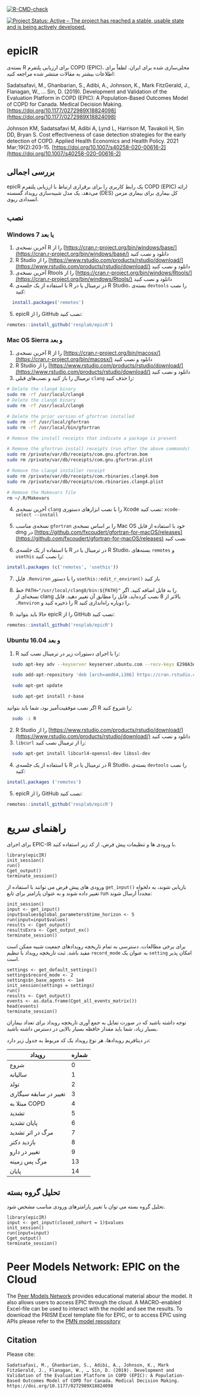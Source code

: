 <!-- badges: start -->
[![R-CMD-check](https://github.com/resplab/epicR/workflows/R-CMD-check/badge.svg)](https://github.com/resplab/epicR/actions)
<!-- badges: end -->
[![Project Status: Active – The project has reached a stable, usable state and is being actively developed.](https://www.repostatus.org/badges/latest/active.svg)](https://www.repostatus.org/#active)

# epicIR
بسته‌ی R برای ارزیابی پلتفرم COPD (EPIC)، محلی‌سازی شده برای ایران. لطفاً برای اطلاعات بیشتر به مقالات منتشر شده مراجعه کنید:

Sadatsafavi, M., Ghanbarian, S., Adibi, A., Johnson, K., Mark FitzGerald, J., Flanagan, W., … Sin, D. (2019). Development and Validation of the Evaluation Platform in COPD (EPIC): A Population-Based Outcomes Model of COPD for Canada. Medical Decision Making. [https://doi.org/10.1177/0272989X18824098](https://doi.org/10.1177/0272989X18824098)

Johnson KM, Sadatsafavi M, Adibi A, Lynd L, Harrison M, Tavakoli H, Sin DD, Bryan S. Cost effectiveness of case detection strategies for the early detection of COPD. Applied Health Economics and Health Policy. 2021 Mar;19(2):203-15. [https://doi.org/10.1007/s40258-020-00616-2](https://doi.org/10.1007/s40258-020-00616-2)

## بررسی اجمالی
epicR یک رابط کاربری را برای برقراری ارتباط با ارزیابی پلتفرم COPD (EPIC) ارائه می‌دهد، یک مدل شبیه‌سازی رویداد گسسته (DES) کل بیماری برای بیماری مزمن انسدادی ریوی.

## نصب
### Windows 7 یا بعد
1. آخرین نسخه‌ی R را از [https://cran.r-project.org/bin/windows/base/](https://cran.r-project.org/bin/windows/base/) دانلود و نصب کنید
2. R Studio را از [https://www.rstudio.com/products/rstudio/download/](https://www.rstudio.com/products/rstudio/download/) دانلود و نصب کنید
3. آخرین نسخه‌ی Rtools را از [https://cran.r-project.org/bin/windows/Rtools/](https://cran.r-project.org/bin/windows/Rtools/) دانلود و نصب کنید
4. با استفاده از یک جلسه‌ی R در ترمینال یا در R Studio، بسته‌ی `devtools` را نصب کنید:

```r
  install.packages('remotes')
```

5. epicR را از GitHub نصب کنید:

```r
remotes::install_github('resplab/epicR')
```

### Mac OS Sierra و بعد
1. آخرین نسخه‌ی R را از [https://cran.r-project.org/bin/macosx/](https://cran.r-project.org/bin/macosx/) دانلود و نصب کنید
2. R Studio را از [https://www.rstudio.com/products/rstudio/download/](https://www.rstudio.com/products/rstudio/download/) دانلود و نصب کنید
3. ترمینال را باز کنید و نصب‌های قبلی `clang` را حذف کنید:

```bash
# Delete the clang4 binary
sudo rm -rf /usr/local/clang4
# Delete the clang6 binary
sudo rm -rf /usr/local/clang6

# Delete the prior version of gfortran installed
sudo rm -rf /usr/local/gfortran
sudo rm -rf /usr/local/bin/gfortran

# Remove the install receipts that indicate a package is present

# Remove the gfortran install receipts (run after the above commands)
sudo rm /private/var/db/receipts/com.gnu.gfortran.bom
sudo rm /private/var/db/receipts/com.gnu.gfortran.plist

# Remove the clang4 installer receipt
sudo rm /private/var/db/receipts/com.rbinaries.clang4.bom
sudo rm /private/var/db/receipts/com.rbinaries.clang4.plist

# Remove the Makevars file
rm ~/.R/Makevars
```
4. آخرین نسخه‌ی `clang` را با نصب ابزارهای دستوری Xcode نصب کنید:
`xcode-select --install`

5. نسخه‌ی مناسب `gfortran` را بر اساس نسخه‌ی Mac OS خود با استفاده از فایل dmg در [https://github.com/fxcoudert/gfortran-for-macOS/releases](https://github.com/fxcoudert/gfortran-for-macOS/releases) نصب کنید

6. با استفاده از یک جلسه‌ی R در ترمینال یا در R Studio، بسته‌های `remotes` و `usethis` را نصب کنید:

```r
install.packages (c('remotes', 'usethis'))
```
7. فایل `.Renviron` را با دستور `usethis::edit_r_environ()` باز کنید
8. خط `PATH="/usr/local/clang8/bin:${PATH}"` را به فایل اضافه کنید. اگر نسخه‌ای از clang بالاتر از 8 نصب کرده‌اید، فایل را مطابق آن تغییر دهید. فایل `.Renviron` را ذخیره کنید و R را دوباره راه‌اندازی کنید.

9. حالا باید بتوانید epicR را از GitHub نصب کنید:
```r
remotes::install_github('resplab/epicR')
```

### Ubuntu 16.04 و بعد
1. R را با اجرای دستورات زیر در ترمینال نصب کنید:

```bash
  sudo apt-key adv --keyserver keyserver.ubuntu.com --recv-keys E298A3A825C0D65DFD57CBB651716619E084DAB9
```
```bash
  sudo add-apt-repository 'deb [arch=amd64,i386] https://cran.rstudio.com/bin/linux/ubuntu xenial/'
```
```bash
  sudo apt-get update
```
```bash
  sudo apt-get install r-base
```
اگر نصب موفقیت‌آمیز بود، شما باید بتوانید R را شروع کنید:
```bash
  sudo -i R
```

2. R Studio را از [https://www.rstudio.com/products/rstudio/download/](https://www.rstudio.com/products/rstudio/download/) دانلود و نصب کنید
3. `libcurl` را از ترمینال نصب کنید:

```bash
  sudo apt-get install libcurl4-openssl-dev libssl-dev
```

4. با استفاده از یک جلسه‌ی R در ترمینال یا در R Studio، بسته‌ی `devtools` را نصب کنید:

```r
install.packages ('remotes')
```

5. epicR را از GitHub نصب کنید:

```r
remotes::install_github('resplab/epicR')
```

# راهنمای سریع

برای اجرای EPIC-IR با ورودی ها و تنظیمات پیش فرض، از کد زیر استفاده کنید.

```
library(epicIR)
init_session()
run()
Cget_output()
terminate_session()
```

ورودی های پیش فرض می توانند با استفاده از `get_input()` بازیابی شوند، به دلخواه تغییر داده شوند و به عنوان پارامتر برای تابع run مجدداً ارسال شوند:

```
init_session()
input <- get_input()
input$values$global_parameters$time_horizon <- 5
run(input=input$values)
results <- Cget_output()
resultsExra <- Cget_output_ex()
terminate_session()

```

برای برخی مطالعات، دسترسی به تمام تاریخچه رویدادهای جمعیت شبیه ممکن است مفید باشد. ثبت تاریخچه رویداد با تنظیم `record_mode` به عنوان یک `setting` امکان پذیر است.

```
settings <- get_default_settings()
settings$record_mode <- 2
settings$n_base_agents <- 1e4
init_session(settings = settings)
run()
results <- Cget_output()
events <- as.data.frame(Cget_all_events_matrix())
head(events)
terminate_session()

```

توجه داشته باشید که در صورت تمایل به جمع آوری تاریخچه رویداد برای تعداد بیماران بسیار زیاد، شما باید مقدار حافظه بسیار بالایی در دسترس داشته باشید.

در دیتافریم رویدادها، هر نوع رویداد یک کد مربوط به جدول زیر دارد:

|رویداد|شماره|
|-----|---|
|شروع |0 |
|سالیانه|1 |
|تولد| 2 |
|تغییر در سابقه سیگاری | 3|
|مبتلا به COPD | 4|
|تشدید | 5 |
|پایان تشدید| 6|
|مرگ در اثر تشدید | 7|
|بازدید دکتر | 8|
|تغییر در دارو | 9|
|مرگ پس زمینه | 13|
|پایان | 14|

## تحلیل گروه بسته

تحلیل گروه بسته می توان با تغییر پارامترهای ورودی مناسب مشخص شود.

```
library(epicIR)
input <- get_input(closed_cohort = 1)$values
init_session()
run(input=input)
Cget_output()
terminate_session()
```

# Peer Models Network: EPIC on the Cloud

The [Peer Models Network](https://www.peermodelsnetwork.com/) provides educational material abour the model. It also allows users to access EPIC through the cloud. A MACRO-enabled Excel-file can be used to interact with the model and see the results. To download the PRISM Excel template file for EPIC, or to access EPIC using APIs please refer to the [PMN model repository](https://models.peermodelsnetwork.com/#/)

## Citation

Please cite:

```Sadatsafavi, M., Ghanbarian, S., Adibi, A., Johnson, K., Mark FitzGerald, J., Flanagan, W., … Sin, D. (2019). Development and Validation of the Evaluation Platform in COPD (EPIC): A Population-Based Outcomes Model of COPD for Canada. Medical Decision Making. https://doi.org/10.1177/0272989X18824098```
